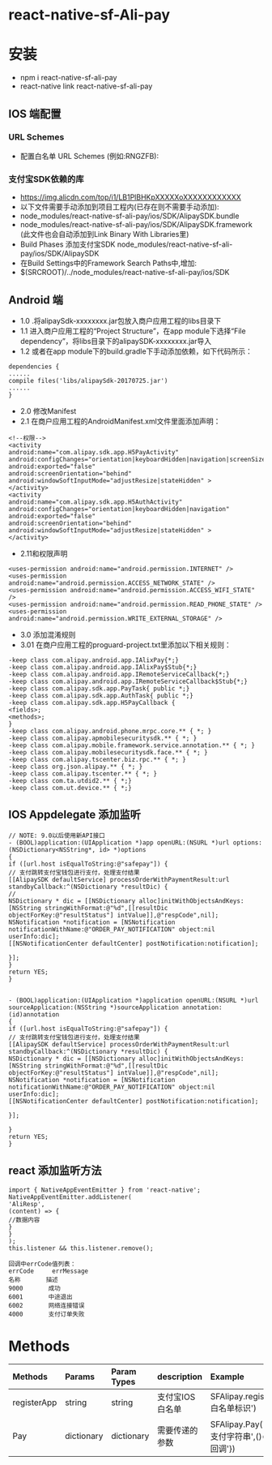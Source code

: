 # react-native-sf-Ali-pay
# 安装
* npm  i react-native-sf-ali-pay
* react-native link react-native-sf-ali-pay
## IOS 端配置
### URL Schemes
* 配置白名单 URL Schemes (例如:RNGZFB):
### 支付宝SDK依赖的库
* https://img.alicdn.com/top/i1/LB1PlBHKpXXXXXoXXXXXXXXXXXX
* 以下文件需要手动添加到项目工程内(已存在则不需要手动添加):
* node_modules/react-native-sf-ali-pay/ios/SDK/AlipaySDK.bundle
* node_modules/react-native-sf-ali-pay/ios/SDK/AlipaySDK.framework (此文件也会自动添加到Link Binary With Libraries里)
* Build Phases 添加支付宝SDK node_modules/react-native-sf-ali-pay/ios/SDK/AlipaySDK
* 在Build Settings中的Framework Search Paths中,增加:
* $(SRCROOT)/../node_modules/react-native-sf-ali-pay/ios/SDK
## Android 端
* 1.0 .将alipaySdk-xxxxxxxx.jar包放入商户应用工程的libs目录下
* 1.1 进入商户应用工程的“Project Structure”，在app module下选择“File dependency”，将libs目录下的alipaySDK-xxxxxxxx.jar导入
* 1.2 或者在app module下的build.gradle下手动添加依赖，如下代码所示：
```
dependencies {
......
compile files('libs/alipaySdk-20170725.jar')
......
}
```
* 2.0 修改Manifest
* 2.1 在商户应用工程的AndroidManifest.xml文件里面添加声明：
```
<!--权限-->
<activity
android:name="com.alipay.sdk.app.H5PayActivity"
android:configChanges="orientation|keyboardHidden|navigation|screenSize"
android:exported="false"
android:screenOrientation="behind"
android:windowSoftInputMode="adjustResize|stateHidden" >
</activity>
<activity
android:name="com.alipay.sdk.app.H5AuthActivity"
android:configChanges="orientation|keyboardHidden|navigation"
android:exported="false"
android:screenOrientation="behind"
android:windowSoftInputMode="adjustResize|stateHidden" >
</activity>
```
* 2.11和权限声明
```
<uses-permission android:name="android.permission.INTERNET" />
<uses-permission android:name="android.permission.ACCESS_NETWORK_STATE" />
<uses-permission android:name="android.permission.ACCESS_WIFI_STATE" />
<uses-permission android:name="android.permission.READ_PHONE_STATE" />
<uses-permission android:name="android.permission.WRITE_EXTERNAL_STORAGE" />
```
* 3.0 添加混淆规则
* 3.01 在商户应用工程的proguard-project.txt里添加以下相关规则：
```
-keep class com.alipay.android.app.IAlixPay{*;}
-keep class com.alipay.android.app.IAlixPay$Stub{*;}
-keep class com.alipay.android.app.IRemoteServiceCallback{*;}
-keep class com.alipay.android.app.IRemoteServiceCallback$Stub{*;}
-keep class com.alipay.sdk.app.PayTask{ public *;}
-keep class com.alipay.sdk.app.AuthTask{ public *;}
-keep class com.alipay.sdk.app.H5PayCallback {
<fields>;
<methods>;
}
-keep class com.alipay.android.phone.mrpc.core.** { *; }
-keep class com.alipay.apmobilesecuritysdk.** { *; }
-keep class com.alipay.mobile.framework.service.annotation.** { *; }
-keep class com.alipay.mobilesecuritysdk.face.** { *; }
-keep class com.alipay.tscenter.biz.rpc.** { *; }
-keep class org.json.alipay.** { *; }
-keep class com.alipay.tscenter.** { *; }
-keep class com.ta.utdid2.** { *;}
-keep class com.ut.device.** { *;}
```
 ## IOS Appdelegate 添加监听
 ```
 // NOTE: 9.0以后使用新API接口
 - (BOOL)application:(UIApplication *)app openURL:(NSURL *)url options:(NSDictionary<NSString*, id> *)options
 {
 if ([url.host isEqualToString:@"safepay"]) {
 // 支付跳转支付宝钱包进行支付，处理支付结果
 [[AlipaySDK defaultService] processOrderWithPaymentResult:url standbyCallback:^(NSDictionary *resultDic) {
 //
 NSDictionary * dic = [[NSDictionary alloc]initWithObjectsAndKeys:[NSString stringWithFormat:@"%d",[[resultDic objectForKey:@"resultStatus"] intValue]],@"respCode",nil];
 NSNotification *notification = [NSNotification notificationWithName:@"ORDER_PAY_NOTIFICATION" object:nil userInfo:dic];
 [[NSNotificationCenter defaultCenter] postNotification:notification];
 
 }];
 }
 return YES;
 }
 
 
 - (BOOL)application:(UIApplication *)application openURL:(NSURL *)url sourceApplication:(NSString *)sourceApplication annotation:(id)annotation
 {
 if ([url.host isEqualToString:@"safepay"]) {
 // 支付跳转支付宝钱包进行支付，处理支付结果
 [[AlipaySDK defaultService] processOrderWithPaymentResult:url standbyCallback:^(NSDictionary *resultDic) {
 NSDictionary * dic = [[NSDictionary alloc]initWithObjectsAndKeys:[NSString stringWithFormat:@"%d",[[resultDic objectForKey:@"resultStatus"] intValue]],@"respCode",nil];
 NSNotification *notification = [NSNotification notificationWithName:@"ORDER_PAY_NOTIFICATION" object:nil userInfo:dic];
 [[NSNotificationCenter defaultCenter] postNotification:notification];
 
 }];
 
 }
 return YES;
 }
 
 ```
  ## react 添加监听方法
  ```
  import { NativeAppEventEmitter } from 'react-native';
  NativeAppEventEmitter.addListener(
  'AliResp',
  (content) => {
  //数据内容
  }
  }
  );
  this.listener && this.listener.remove();
  
  回调中errCode值列表：
 errCode     errMessage
  名称       描述
 9000       成功
 6001       中途退出
 6002       网络连接错误
 4000       支付订单失败
  
 ```
# Methods
|  Methods  |  Params  |  Param Types  |   description  |  Example  |
|:-----|:-----|:-----|:-----|:-----|
|registerApp|string|string|支付宝IOS白名单|SFAlipay.registerApp('IOS白名单标识')|
|Pay|dictionary|dictionary|需要传递的参数|SFAlipay.Pay('服务端获取支付字符串',()=>{'支付成功回调'})|
